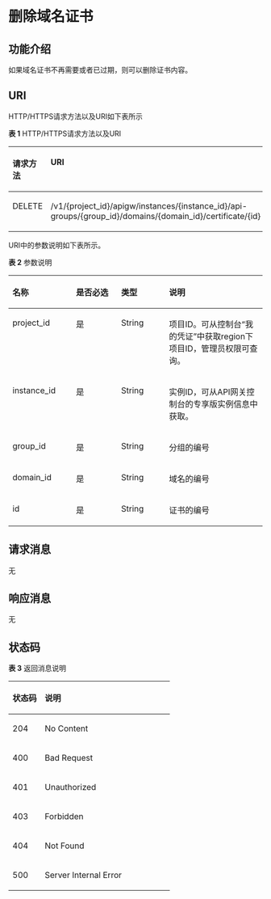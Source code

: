 # 删除域名证书<a name="ZH-CN_TOPIC_0000001081837389"></a>

## 功能介绍<a name="zh-cn_topic_0225568973_section38324262122"></a>

如果域名证书不再需要或者已过期，则可以删除证书内容。

## URI<a name="zh-cn_topic_0225568973_section12832162641216"></a>

HTTP/HTTPS请求方法以及URI如下表所示

**表 1**  HTTP/HTTPS请求方法以及URI

<a name="zh-cn_topic_0225568973_table1396111510132"></a>
<table><thead align="left"><tr id="zh-cn_topic_0225568973_row096151515139"><th class="cellrowborder" valign="top" width="20%" id="mcps1.2.3.1.1"><p id="zh-cn_topic_0225568973_p1422722218139"><a name="zh-cn_topic_0225568973_p1422722218139"></a><a name="zh-cn_topic_0225568973_p1422722218139"></a>请求方法</p>
</th>
<th class="cellrowborder" valign="top" width="80%" id="mcps1.2.3.1.2"><p id="zh-cn_topic_0225568973_p122713225131"><a name="zh-cn_topic_0225568973_p122713225131"></a><a name="zh-cn_topic_0225568973_p122713225131"></a>URI</p>
</th>
</tr>
</thead>
<tbody><tr id="zh-cn_topic_0225568973_row169611815131313"><td class="cellrowborder" valign="top" width="20%" headers="mcps1.2.3.1.1 "><p id="zh-cn_topic_0225568973_p15227162219132"><a name="zh-cn_topic_0225568973_p15227162219132"></a><a name="zh-cn_topic_0225568973_p15227162219132"></a>DELETE</p>
</td>
<td class="cellrowborder" valign="top" width="80%" headers="mcps1.2.3.1.2 "><p id="zh-cn_topic_0225568973_p1667817402181"><a name="zh-cn_topic_0225568973_p1667817402181"></a><a name="zh-cn_topic_0225568973_p1667817402181"></a>/v1/{project_id}/apigw/instances/{instance_id}/api-groups/{group_id}/domains/{domain_id}/certificate/{id}</p>
</td>
</tr>
</tbody>
</table>

URI中的参数说明如下表所示。

**表 2**  参数说明

<a name="zh-cn_topic_0225568973_table4851459153818"></a>
<table><thead align="left"><tr id="zh-cn_topic_0225568973_row1985259143813"><th class="cellrowborder" valign="top" width="25%" id="mcps1.2.5.1.1"><p id="zh-cn_topic_0225568973_p12367713193420"><a name="zh-cn_topic_0225568973_p12367713193420"></a><a name="zh-cn_topic_0225568973_p12367713193420"></a>名称</p>
</th>
<th class="cellrowborder" valign="top" width="17.76%" id="mcps1.2.5.1.2"><p id="zh-cn_topic_0225568973_p7367161316343"><a name="zh-cn_topic_0225568973_p7367161316343"></a><a name="zh-cn_topic_0225568973_p7367161316343"></a>是否必选</p>
</th>
<th class="cellrowborder" valign="top" width="18.85%" id="mcps1.2.5.1.3"><p id="zh-cn_topic_0225568973_p93675133347"><a name="zh-cn_topic_0225568973_p93675133347"></a><a name="zh-cn_topic_0225568973_p93675133347"></a>类型</p>
</th>
<th class="cellrowborder" valign="top" width="38.39%" id="mcps1.2.5.1.4"><p id="zh-cn_topic_0225568973_p836761317349"><a name="zh-cn_topic_0225568973_p836761317349"></a><a name="zh-cn_topic_0225568973_p836761317349"></a>说明</p>
</th>
</tr>
</thead>
<tbody><tr id="zh-cn_topic_0225568973_row096082918554"><td class="cellrowborder" valign="top" width="25%" headers="mcps1.2.5.1.1 "><p id="zh-cn_topic_0225568973_p55878963"><a name="zh-cn_topic_0225568973_p55878963"></a><a name="zh-cn_topic_0225568973_p55878963"></a>project_id</p>
</td>
<td class="cellrowborder" valign="top" width="17.76%" headers="mcps1.2.5.1.2 "><p id="zh-cn_topic_0225568973_p29902160"><a name="zh-cn_topic_0225568973_p29902160"></a><a name="zh-cn_topic_0225568973_p29902160"></a>是</p>
</td>
<td class="cellrowborder" valign="top" width="18.85%" headers="mcps1.2.5.1.3 "><p id="zh-cn_topic_0225568973_p6155914"><a name="zh-cn_topic_0225568973_p6155914"></a><a name="zh-cn_topic_0225568973_p6155914"></a>String</p>
</td>
<td class="cellrowborder" valign="top" width="38.39%" headers="mcps1.2.5.1.4 "><p id="zh-cn_topic_0225568973_p28867016"><a name="zh-cn_topic_0225568973_p28867016"></a><a name="zh-cn_topic_0225568973_p28867016"></a>项目ID。可从控制台“我的凭证”中获取region下项目ID，管理员权限可查询。</p>
</td>
</tr>
<tr id="zh-cn_topic_0225568973_row031902919559"><td class="cellrowborder" valign="top" width="25%" headers="mcps1.2.5.1.1 "><p id="zh-cn_topic_0225568973_p1780913159538"><a name="zh-cn_topic_0225568973_p1780913159538"></a><a name="zh-cn_topic_0225568973_p1780913159538"></a>instance_id</p>
</td>
<td class="cellrowborder" valign="top" width="17.76%" headers="mcps1.2.5.1.2 "><p id="zh-cn_topic_0225568973_p9809215115310"><a name="zh-cn_topic_0225568973_p9809215115310"></a><a name="zh-cn_topic_0225568973_p9809215115310"></a>是</p>
</td>
<td class="cellrowborder" valign="top" width="18.85%" headers="mcps1.2.5.1.3 "><p id="zh-cn_topic_0225568973_p1280914152538"><a name="zh-cn_topic_0225568973_p1280914152538"></a><a name="zh-cn_topic_0225568973_p1280914152538"></a>String</p>
</td>
<td class="cellrowborder" valign="top" width="38.39%" headers="mcps1.2.5.1.4 "><p id="zh-cn_topic_0225568973_p1880914157537"><a name="zh-cn_topic_0225568973_p1880914157537"></a><a name="zh-cn_topic_0225568973_p1880914157537"></a>实例ID，可从API网关控制台的专享版实例信息中获取。</p>
</td>
</tr>
<tr id="zh-cn_topic_0225568973_row13944152316182"><td class="cellrowborder" valign="top" width="25%" headers="mcps1.2.5.1.1 "><p id="zh-cn_topic_0225568973_p56248118"><a name="zh-cn_topic_0225568973_p56248118"></a><a name="zh-cn_topic_0225568973_p56248118"></a>group_id</p>
</td>
<td class="cellrowborder" valign="top" width="17.76%" headers="mcps1.2.5.1.2 "><p id="zh-cn_topic_0225568973_p59803701"><a name="zh-cn_topic_0225568973_p59803701"></a><a name="zh-cn_topic_0225568973_p59803701"></a>是</p>
</td>
<td class="cellrowborder" valign="top" width="18.85%" headers="mcps1.2.5.1.3 "><p id="zh-cn_topic_0225568973_p12261637"><a name="zh-cn_topic_0225568973_p12261637"></a><a name="zh-cn_topic_0225568973_p12261637"></a>String</p>
</td>
<td class="cellrowborder" valign="top" width="38.39%" headers="mcps1.2.5.1.4 "><p id="zh-cn_topic_0225568973_p53668558"><a name="zh-cn_topic_0225568973_p53668558"></a><a name="zh-cn_topic_0225568973_p53668558"></a>分组的编号</p>
</td>
</tr>
<tr id="zh-cn_topic_0225568973_row21491627194614"><td class="cellrowborder" valign="top" width="25%" headers="mcps1.2.5.1.1 "><p id="zh-cn_topic_0225568973_p147479565365"><a name="zh-cn_topic_0225568973_p147479565365"></a><a name="zh-cn_topic_0225568973_p147479565365"></a>domain_id</p>
</td>
<td class="cellrowborder" valign="top" width="17.76%" headers="mcps1.2.5.1.2 "><p id="zh-cn_topic_0225568973_p153301010123713"><a name="zh-cn_topic_0225568973_p153301010123713"></a><a name="zh-cn_topic_0225568973_p153301010123713"></a>是</p>
</td>
<td class="cellrowborder" valign="top" width="18.85%" headers="mcps1.2.5.1.3 "><p id="zh-cn_topic_0225568973_p14330710143716"><a name="zh-cn_topic_0225568973_p14330710143716"></a><a name="zh-cn_topic_0225568973_p14330710143716"></a>String</p>
</td>
<td class="cellrowborder" valign="top" width="38.39%" headers="mcps1.2.5.1.4 "><p id="zh-cn_topic_0225568973_p9747195653615"><a name="zh-cn_topic_0225568973_p9747195653615"></a><a name="zh-cn_topic_0225568973_p9747195653615"></a>域名的编号</p>
</td>
</tr>
<tr id="zh-cn_topic_0225568973_row18555915383"><td class="cellrowborder" valign="top" width="25%" headers="mcps1.2.5.1.1 "><p id="zh-cn_topic_0225568973_p111823311382"><a name="zh-cn_topic_0225568973_p111823311382"></a><a name="zh-cn_topic_0225568973_p111823311382"></a>id</p>
</td>
<td class="cellrowborder" valign="top" width="17.76%" headers="mcps1.2.5.1.2 "><p id="zh-cn_topic_0225568973_p163410335385"><a name="zh-cn_topic_0225568973_p163410335385"></a><a name="zh-cn_topic_0225568973_p163410335385"></a>是</p>
</td>
<td class="cellrowborder" valign="top" width="18.85%" headers="mcps1.2.5.1.3 "><p id="zh-cn_topic_0225568973_p83443318381"><a name="zh-cn_topic_0225568973_p83443318381"></a><a name="zh-cn_topic_0225568973_p83443318381"></a>String</p>
</td>
<td class="cellrowborder" valign="top" width="38.39%" headers="mcps1.2.5.1.4 "><p id="zh-cn_topic_0225568973_p3341333163817"><a name="zh-cn_topic_0225568973_p3341333163817"></a><a name="zh-cn_topic_0225568973_p3341333163817"></a>证书的编号</p>
</td>
</tr>
</tbody>
</table>

## 请求消息<a name="zh-cn_topic_0225568973_section14272513203411"></a>

无

## 响应消息<a name="zh-cn_topic_0225568973_section1044114111321"></a>

无

## 状态码<a name="zh-cn_topic_0225568973_section2083573084114"></a>

**表 3**  返回消息说明

<a name="zh-cn_topic_0225568973_table1083533064119"></a>
<table><thead align="left"><tr id="zh-cn_topic_0225568973_row879916303414"><th class="cellrowborder" valign="top" width="20%" id="mcps1.2.3.1.1"><p id="zh-cn_topic_0225568973_p1979933014119"><a name="zh-cn_topic_0225568973_p1979933014119"></a><a name="zh-cn_topic_0225568973_p1979933014119"></a>状态码</p>
</th>
<th class="cellrowborder" valign="top" width="80%" id="mcps1.2.3.1.2"><p id="zh-cn_topic_0225568973_p9799153064112"><a name="zh-cn_topic_0225568973_p9799153064112"></a><a name="zh-cn_topic_0225568973_p9799153064112"></a>说明</p>
</th>
</tr>
</thead>
<tbody><tr id="zh-cn_topic_0225568973_row1179918309413"><td class="cellrowborder" valign="top" width="20%" headers="mcps1.2.3.1.1 "><p id="zh-cn_topic_0225568973_p1997963513513"><a name="zh-cn_topic_0225568973_p1997963513513"></a><a name="zh-cn_topic_0225568973_p1997963513513"></a>204</p>
</td>
<td class="cellrowborder" valign="top" width="80%" headers="mcps1.2.3.1.2 "><p id="zh-cn_topic_0225568973_p948803015424"><a name="zh-cn_topic_0225568973_p948803015424"></a><a name="zh-cn_topic_0225568973_p948803015424"></a>No Content</p>
</td>
</tr>
<tr id="zh-cn_topic_0225568973_row0799133014117"><td class="cellrowborder" valign="top" width="20%" headers="mcps1.2.3.1.1 "><p id="zh-cn_topic_0225568973_p1179993034116"><a name="zh-cn_topic_0225568973_p1179993034116"></a><a name="zh-cn_topic_0225568973_p1179993034116"></a>400</p>
</td>
<td class="cellrowborder" valign="top" width="80%" headers="mcps1.2.3.1.2 "><p id="zh-cn_topic_0225568973_p164881130154211"><a name="zh-cn_topic_0225568973_p164881130154211"></a><a name="zh-cn_topic_0225568973_p164881130154211"></a>Bad Request</p>
</td>
</tr>
<tr id="zh-cn_topic_0225568973_row1879983011414"><td class="cellrowborder" valign="top" width="20%" headers="mcps1.2.3.1.1 "><p id="zh-cn_topic_0225568973_p15799230134110"><a name="zh-cn_topic_0225568973_p15799230134110"></a><a name="zh-cn_topic_0225568973_p15799230134110"></a>401</p>
</td>
<td class="cellrowborder" valign="top" width="80%" headers="mcps1.2.3.1.2 "><p id="zh-cn_topic_0225568973_p1117517539434"><a name="zh-cn_topic_0225568973_p1117517539434"></a><a name="zh-cn_topic_0225568973_p1117517539434"></a>Unauthorized</p>
</td>
</tr>
<tr id="zh-cn_topic_0225568973_row8799143014412"><td class="cellrowborder" valign="top" width="20%" headers="mcps1.2.3.1.1 "><p id="zh-cn_topic_0225568973_p19799630144115"><a name="zh-cn_topic_0225568973_p19799630144115"></a><a name="zh-cn_topic_0225568973_p19799630144115"></a>403</p>
</td>
<td class="cellrowborder" valign="top" width="80%" headers="mcps1.2.3.1.2 "><p id="zh-cn_topic_0225568973_p18177253114318"><a name="zh-cn_topic_0225568973_p18177253114318"></a><a name="zh-cn_topic_0225568973_p18177253114318"></a>Forbidden</p>
</td>
</tr>
<tr id="zh-cn_topic_0225568973_row2799113015413"><td class="cellrowborder" valign="top" width="20%" headers="mcps1.2.3.1.1 "><p id="zh-cn_topic_0225568973_p167991530204113"><a name="zh-cn_topic_0225568973_p167991530204113"></a><a name="zh-cn_topic_0225568973_p167991530204113"></a>404</p>
</td>
<td class="cellrowborder" valign="top" width="80%" headers="mcps1.2.3.1.2 "><p id="zh-cn_topic_0225568973_p12179205319431"><a name="zh-cn_topic_0225568973_p12179205319431"></a><a name="zh-cn_topic_0225568973_p12179205319431"></a>Not Found</p>
</td>
</tr>
<tr id="zh-cn_topic_0225568973_row67991330154113"><td class="cellrowborder" valign="top" width="20%" headers="mcps1.2.3.1.1 "><p id="zh-cn_topic_0225568973_p57999309411"><a name="zh-cn_topic_0225568973_p57999309411"></a><a name="zh-cn_topic_0225568973_p57999309411"></a>500</p>
</td>
<td class="cellrowborder" valign="top" width="80%" headers="mcps1.2.3.1.2 "><p id="zh-cn_topic_0225568973_p31801353174319"><a name="zh-cn_topic_0225568973_p31801353174319"></a><a name="zh-cn_topic_0225568973_p31801353174319"></a>Server Internal Error</p>
</td>
</tr>
</tbody>
</table>

